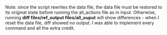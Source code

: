 Note: since the script rewrites the data file, the data file must be restored
to its original state before running the all_actions file as in input.
Otherwise, running **diff files/ref_output files/all_ouput** will show
differences - when I reset the data file, diff showed no output. I was able to
implement every command and all the extra credit.
